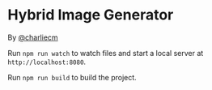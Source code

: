# Hybrid Image Generator

By [@charliecm](https://twitter.com/charliecm)

Run `npm run watch` to watch files and start a local server at `http://localhost:8080`.

Run `npm run build` to build the project.
